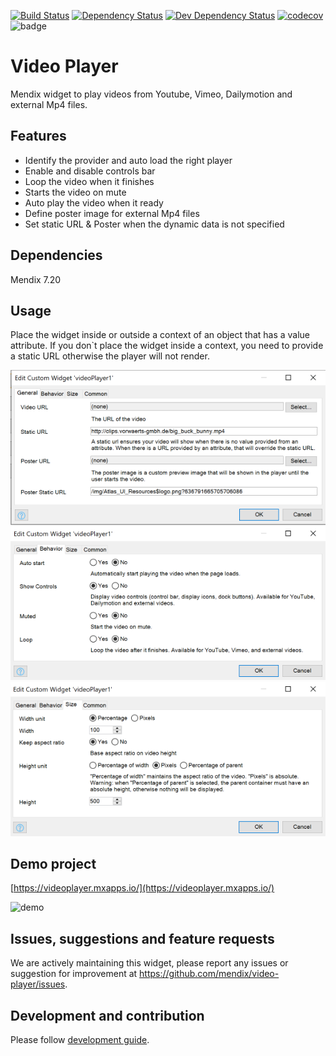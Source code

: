[![Build Status](https://travis-ci.org/mendix/video-player.svg?branch=master)](https://travis-ci.org/mendix/video-player)
[![Dependency Status](https://david-dm.org/mendix/video-player.svg)](https://david-dm.org/mendix/video-player)
[![Dev Dependency Status](https://david-dm.org/mendix/video-player.svg#info=devDependencies)](https://david-dm.org/mendix/video-player#info=devDependencies)
[![codecov](https://codecov.io/gh/mendix/video-player/branch/master/graph/badge.svg)](https://codecov.io/gh/mendix/video-player)
![badge](https://img.shields.io/badge/mendix-7.20.2-green.svg)

# Video Player
Mendix widget to play videos from Youtube, Vimeo, Dailymotion and external Mp4 files.

## Features
* Identify the provider and auto load the right player
* Enable and disable controls bar
* Loop the video when it finishes
* Starts the video on mute
* Auto play the video when it ready
* Define poster image for external Mp4 files
* Set static URL & Poster when the dynamic data is not specified


## Dependencies
 Mendix 7.20

## Usage
 Place the widget inside or outside a context of an object that has a value attribute.
 If you don`t place the widget inside a context, you need to provide a static URL otherwise the player will not render.
 
 ![Picure 1](/assets/pic1.png)
 ![Picture 2](/assets/pic2.png)
 ![Picture 3](/assets/pic3.png)

## Demo project

[https://videoplayer.mxapps.io/](https://videoplayer.mxapps.io/)

![demo](/assets/demo.png)

## Issues, suggestions and feature requests

We are actively maintaining this widget, please report any issues or suggestion for improvement at
https://github.com/mendix/video-player/issues.

## Development and contribution
Please follow [development guide](/development.md).
